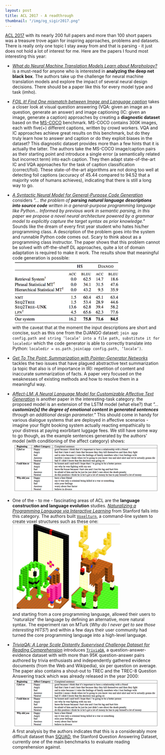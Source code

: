 ```yaml
---
layout: post
title: ACL 2017 - A readthrough
thumbnail: "/img/og_sigir2017.png" 
---
```


[ACL 2017](http://acl2017.org/) with its nearly 200 full papers and more than 100 short papers was a treasure trove again for inspiring approaches, problems and datasets. There is really only one topic I stay away from and that is parsing - it just does not hold a lot of interest for me. Here are the papers I found most interesting this year:

* [*What do Neural Machine Translation Models Learn about Morphology?*](http://aclweb.org/anthology/P/P17/P17-1080.pdf) is a must-read for anyone who is interested in **analyzing the deep net black box**. The authors take up the challenge for neural machine translation models and explore the impact of several neural design decisions. There should be a paper like this for every model type and task (imho).

* [*FOIL it! Find One mismatch between Image and Language caption*](http://aclweb.org/anthology/P/P17/P17-1024.pdf) takes a closer look at visual question answering (VQA: given an image an a question, generate an answer) and image captioning (IC: given an image, generate a caption) approaches by creating a **diagnostic dataset** based on the [MS-COCO](http://mscoco.org/) benchmark. MS-COCO contains 300K images, each with five(+) different captions, written by crowd workers. VQA and IC approaches achieve great results on this benchmark, but do they truly learn how to answer and caption or do they exploit biases in the dataset? This diagnostic dataset provides more than a few hints that it is actually the latter. The authors take the MS-COCO image/caption pairs as their starting point and introduce a single error (a semantically related but incorrect term) into each caption. They then adapt state-of-the-art IC and VQA approaches for the task of caption classification (correct/foil). These state-of-the-art algorithms are not doing too well at detecting foil captions (accuracy of 45.44 compared to 94.52 that a majority vote of humans achieves), indicating that there is still a long way to go.

* [*A Syntactic Neural Model for General-Purpose Code Generation*](http://aclweb.org/anthology/P/P17/P17-1041.pdf) considers *"... the problem of **parsing natural language descriptions into source code** written in a general-purpose programming language like Python... Informed by previous work in semantic parsing, in this paper we propose a novel neural architecture powered by a grammar model to explicitly capture the target syntax as prior knowledge."* Sounds like the dream of every first year student who hates his/her programming class. A description of the problem goes into the system and runnable Python code comes out. Scary to think about as a programming class instructor. The paper shows that this problem cannot be solved with off-the-shelf DL approaches, quite a lot of domain adaptation is required to make it work. The results show that meaningful code generation is possible: <br><img src="../img/P17-1041.png" width="350px"><br> with the caveat that at the moment the input descriptions are short and concise, such as this one from the DJANGO dataset: `join app config.path and string ’locale’ into a file path, substitute it for localedir` which the code generator is able to correctly translate into Python: `localedir = os.path.join(app config.path, ’locale’)`.


* [*Get To The Point: Summarization with Pointer-Generator Networks*](http://aclweb.org/anthology/P/P17/P17-1099.pdf) tackles the two issues that have plagued abstractive text summarization (a topic that also is of importance in IR): repetition of content and inaccurate summarization of facts. A paper very focused on the weaknesses of existing methods and how to resolve them in a meaningful way.

* [*Affect-LM: A Neural Language Model for Customizable Affective Text Generation*](http://aclweb.org/anthology/P/P17/P17-1059.pdf) is another paper in the interesting-task category: the proposed model is an extension of the LSTM model (what else?) that *"... **customize[s] the degree of emotional content in generated sentences** through an additional design parameter."* This should come in handy for various dialogue systems that are deployed in affective scenarios - imagine your flight booking system actually reacting empathically to your distress at paying exorbitant luggage fees. We still have some way to go though, as the example sentences generated by the authors' model (with conditioning of the affect category) shows:
<br><img src="../img/P17-1059.png" width="650px">

* One of the - to me - fascinating areas of ACL are the **language construction and language evolution** studies. [*Naturalizing a Programming Language via Interactive Learning*](http://aclweb.org/anthology/P/P17/P17-1086.pdf) from Stanford falls into this category. The authors built [`Voxelturn`](http://www.voxelurn.com/#/about), a command-line system to create voxel structures such as these one:
<br><img src="../img/P17-1086-1.png" width="350px"><br>
and starting from a core programming language, allowed their users to "naturalize" the language by defining an alternative, more natural syntax. The experiment ran on MTurk (*Why do I never get to see those interesting HITS?*) and within a few days their user community had turned the core programming language into a high-level language.


* [*TriviaQA: A Large Scale Distantly Supervised Challenge Dataset for Reading Comprehension*](http://aclweb.org/anthology/P/P17/P17-1147.pdf) introduces [`TriviaQA`](http://nlp.cs.washington.edu/triviaqa/index.html), a question-answer-evidence dataset with  with more than 95K question-answer pairs authored by trivia enthusiasts and independently gathered evidence
documents (from the Web and Wikipedia), six per question on average. The paper also contains a shout-out to TREC and the TREC-8 Question Answering track which was already released in the year 2000:
<br><img src="../img/P17-1059.png" width="650px">
A first analysis by the authors indicates that this is a considerably more difficult dataset than [SQUAD](https://rajpurkar.github.io/SQuAD-explorer/), the Stanford Question Answering Dataset, currently one of the main benchmarks to evaluate reading comprehension against.
